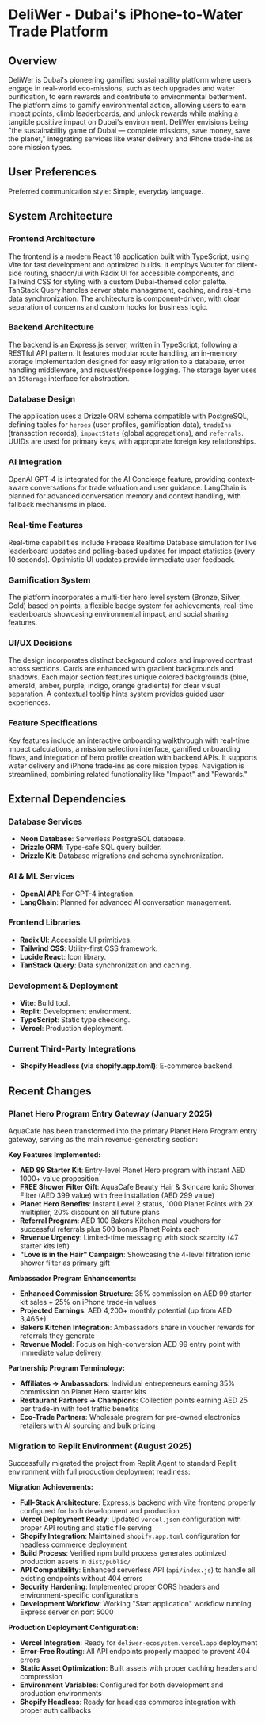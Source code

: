 # DeliWer - Dubai's iPhone-to-Water Trade Platform

## Overview
DeliWer is Dubai's pioneering gamified sustainability platform where users engage in real-world eco-missions, such as tech upgrades and water purification, to earn rewards and contribute to environmental betterment. The platform aims to gamify environmental action, allowing users to earn impact points, climb leaderboards, and unlock rewards while making a tangible positive impact on Dubai's environment. DeliWer envisions being "the sustainability game of Dubai — complete missions, save money, save the planet," integrating services like water delivery and iPhone trade-ins as core mission types.

## User Preferences
Preferred communication style: Simple, everyday language.

## System Architecture

### Frontend Architecture
The frontend is a modern React 18 application built with TypeScript, using Vite for fast development and optimized builds. It employs Wouter for client-side routing, shadcn/ui with Radix UI for accessible components, and Tailwind CSS for styling with a custom Dubai-themed color palette. TanStack Query handles server state management, caching, and real-time data synchronization. The architecture is component-driven, with clear separation of concerns and custom hooks for business logic.

### Backend Architecture
The backend is an Express.js server, written in TypeScript, following a RESTful API pattern. It features modular route handling, an in-memory storage implementation designed for easy migration to a database, error handling middleware, and request/response logging. The storage layer uses an `IStorage` interface for abstraction.

### Database Design
The application uses a Drizzle ORM schema compatible with PostgreSQL, defining tables for `heroes` (user profiles, gamification data), `tradeIns` (transaction records), `impactStats` (global aggregations), and `referrals`. UUIDs are used for primary keys, with appropriate foreign key relationships.

### AI Integration
OpenAI GPT-4 is integrated for the AI Concierge feature, providing context-aware conversations for trade valuation and user guidance. LangChain is planned for advanced conversation memory and context handling, with fallback mechanisms in place.

### Real-time Features
Real-time capabilities include Firebase Realtime Database simulation for live leaderboard updates and polling-based updates for impact statistics (every 10 seconds). Optimistic UI updates provide immediate user feedback.

### Gamification System
The platform incorporates a multi-tier hero level system (Bronze, Silver, Gold) based on points, a flexible badge system for achievements, real-time leaderboards showcasing environmental impact, and social sharing features.

### UI/UX Decisions
The design incorporates distinct background colors and improved contrast across sections. Cards are enhanced with gradient backgrounds and shadows. Each major section features unique colored backgrounds (blue, emerald, amber, purple, indigo, orange gradients) for clear visual separation. A contextual tooltip hints system provides guided user experiences.

### Feature Specifications
Key features include an interactive onboarding walkthrough with real-time impact calculations, a mission selection interface, gamified onboarding flows, and integration of hero profile creation with backend APIs. It supports water delivery and iPhone trade-ins as core mission types. Navigation is streamlined, combining related functionality like "Impact" and "Rewards."

## External Dependencies

### Database Services
- **Neon Database**: Serverless PostgreSQL database.
- **Drizzle ORM**: Type-safe SQL query builder.
- **Drizzle Kit**: Database migrations and schema synchronization.

### AI & ML Services
- **OpenAI API**: For GPT-4 integration.
- **LangChain**: Planned for advanced AI conversation management.

### Frontend Libraries
- **Radix UI**: Accessible UI primitives.
- **Tailwind CSS**: Utility-first CSS framework.
- **Lucide React**: Icon library.
- **TanStack Query**: Data synchronization and caching.

### Development & Deployment
- **Vite**: Build tool.
- **Replit**: Development environment.
- **TypeScript**: Static type checking.
- **Vercel**: Production deployment.

### Current Third-Party Integrations
- **Shopify Headless (via shopify.app.toml)**: E-commerce backend.

## Recent Changes

### Planet Hero Program Entry Gateway (January 2025)
AquaCafe has been transformed into the primary Planet Hero Program entry gateway, serving as the main revenue-generating section:

**Key Features Implemented:**
- **AED 99 Starter Kit**: Entry-level Planet Hero program with instant AED 1000+ value proposition
- **FREE Shower Filter Gift**: AquaCafe Beauty Hair & Skincare Ionic Shower Filter (AED 399 value) with free installation (AED 299 value) 
- **Planet Hero Benefits**: Instant Level 2 status, 1000 Planet Points with 2X multiplier, 20% discount on all future plans
- **Referral Program**: AED 100 Bakers Kitchen meal vouchers for successful referrals plus 500 bonus Planet Points each
- **Revenue Urgency**: Limited-time messaging with stock scarcity (47 starter kits left)
- **"Love is in the Hair" Campaign**: Showcasing the 4-level filtration ionic shower filter as primary gift

**Ambassador Program Enhancements:**
- **Enhanced Commission Structure**: 35% commission on AED 99 starter kit sales + 25% on iPhone trade-in values
- **Projected Earnings**: AED 4,200+ monthly potential (up from AED 3,465+)
- **Bakers Kitchen Integration**: Ambassadors share in voucher rewards for referrals they generate
- **Revenue Model**: Focus on high-conversion AED 99 entry point with immediate value delivery

**Partnership Program Terminology:**
- **Affiliates → Ambassadors**: Individual entrepreneurs earning 35% commission on Planet Hero starter kits
- **Restaurant Partners → Champions**: Collection points earning AED 25 per trade-in with foot traffic benefits
- **Eco-Trade Partners**: Wholesale program for pre-owned electronics retailers with AI sourcing and bulk pricing

### Migration to Replit Environment (August 2025)
Successfully migrated the project from Replit Agent to standard Replit environment with full production deployment readiness:

**Migration Achievements:**
- **Full-Stack Architecture**: Express.js backend with Vite frontend properly configured for both development and production
- **Vercel Deployment Ready**: Updated `vercel.json` configuration with proper API routing and static file serving
- **Shopify Integration**: Maintained `shopify.app.toml` configuration for headless commerce deployment
- **Build Process**: Verified npm build process generates optimized production assets in `dist/public/`
- **API Compatibility**: Enhanced serverless API (`api/index.js`) to handle all existing endpoints without 404 errors
- **Security Hardening**: Implemented proper CORS headers and environment-specific configurations
- **Development Workflow**: Working "Start application" workflow running Express server on port 5000

**Production Deployment Configuration:**
- **Vercel Integration**: Ready for `deliwer-ecosystem.vercel.app` deployment
- **Error-Free Routing**: All API endpoints properly mapped to prevent 404 errors
- **Static Asset Optimization**: Built assets with proper caching headers and compression
- **Environment Variables**: Configured for both development and production environments
- **Shopify Headless**: Ready for headless commerce integration with proper auth callbacks